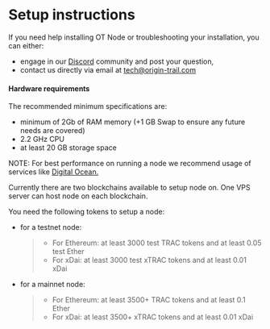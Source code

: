 # Setup instructions

If you need help installing OT Node or troubleshooting your installation, you can either:

* engage in our [Discord](https://discord.gg/xXUqG49Ftb) community and post your question,
* contact us directly via email at [tech@origin-trail.com](mailto:tech%40origin-trail.com)

#### Hardware requirements

The recommended minimum specifications are:

* minimum of 2Gb of RAM memory (+1 GB Swap to ensure any future needs are covered)
* 2.2 GHz CPU
* at least 20 GB storage space

NOTE: For best performance on running a node we recommend usage of services like [Digital Ocean.](https://www.digitalocean.com)

Currently there are two blockchains available to setup node on. One VPS server can host node on each blockchain.

You need the following tokens to setup a node:

*   for a testnet node:

    > * For Ethereum: at least 3000 test TRAC tokens and at least 0.05 test Ether
    > * For xDai: at least 3000 test xTRAC tokens and at least 0.01 xDai
*   for a mainnet node:

    > * For Ethereum: at least 3500+ TRAC tokens and at least 0.1 Ether
    > * For xDai: at least 3500+ xTRAC tokens and at least 0.01 xDai
